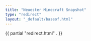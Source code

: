 ```yaml
---
title: "Neuester Minecraft Snapshot"
type: "redirect"
layout: "_default/baseof.html"
---
```

{{ partial "redirect.html" . }}